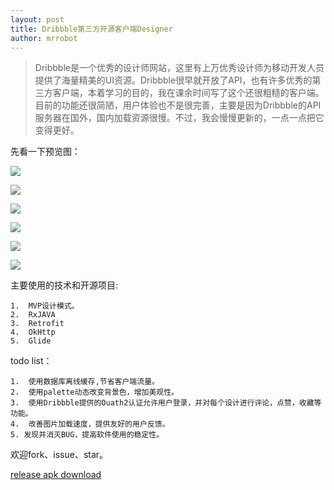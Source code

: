 ```yaml
---
layout: post
title: Dribbble第三方开源客户端Designer
author: mrrobot
---
```

>Dribbble是一个优秀的设计师网站，这里有上万优秀设计师为移动开发人员提供了海量精美的UI资源。Dribbble很早就开放了API，也有许多优秀的第三方客户端，本着学习的目的，我在课余时间写了这个还很粗糙的客户端。目前的功能还很简陋，用户体验也不是很完善，主要是因为Dribbble的API服务器在国外，国内加载资源很慢。不过，我会慢慢更新的，一点一点把它变得更好。

先看一下预览图：

![](http://ockr1qfi1.bkt.clouddn.com/screener_20161029%2800_13_49%29.jpg)

![](http://ockr1qfi1.bkt.clouddn.com/screener_20161028%2823_54_36%29.jpg)

![](http://ockr1qfi1.bkt.clouddn.com/screener_20161029%2800_14_23%29.png)

![](http://ockr1qfi1.bkt.clouddn.com/screener_20161029%2800_15_02%29.png)

![](http://ockr1qfi1.bkt.clouddn.com/screener_20161029%2800_15_24%29.png)

![](http://ockr1qfi1.bkt.clouddn.com/screener_20161029%2800_15_39%29.png)

主要使用的技术和开源项目:

	1.	MVP设计模式。
	2.	RxJAVA
	3.	Retrofit
	4.	OkHttp
	5.	Glide
	
todo list：

	1.	使用数据库离线缓存,节省客户端流量。
	2.	使用palette动态改变背景色，增加美观性。
	3.	使用Dribbble提供的Ouath2认证允许用户登录，并对每个设计进行评论，点赞，收藏等功能。
	4.	改善图片加载速度，提供友好的用户反馈。
	5. 发现并消灭BUG，提高软件使用的稳定性。
	
	
欢迎fork、issue、star。
	
[release apk download](http://ockr1qfi1.bkt.clouddn.com/Designer.apk)